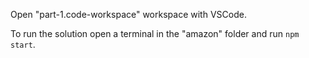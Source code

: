 Open "part-1.code-workspace" workspace with VSCode.

To run the solution open a terminal in the "amazon" folder and run `npm start`.